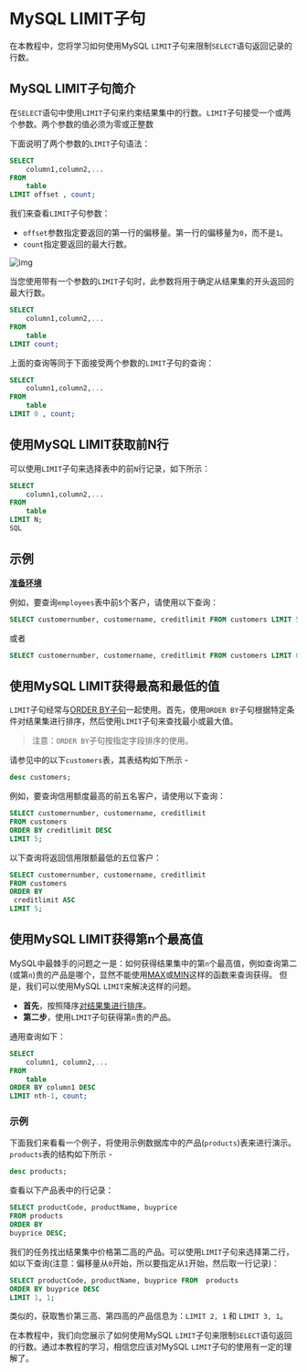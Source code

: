 # MySQL LIMIT子句 			

在本教程中，您将学习如何使用MySQL `LIMIT`子句来限制`SELECT`语句返回记录的行数。

## MySQL LIMIT子句简介

在`SELECT`语句中使用`LIMIT`子句来约束结果集中的行数。`LIMIT`子句接受一个或两个参数。两个参数的值必须为零或正整数

下面说明了两个参数的`LIMIT`子句语法：

```sql
SELECT 
    column1,column2,...
FROM
    table
LIMIT offset , count;
```

我们来查看`LIMIT`子句参数：

- `offset`参数指定要返回的第一行的偏移量。第一行的偏移量为`0`，而不是`1`。
- `count`指定要返回的最大行数。

![img](D:\Books\books\mysql\images\limit)

当您使用带有一个参数的`LIMIT`子句时，此参数将用于确定从结果集的开头返回的最大行数。

```sql
SELECT 
    column1,column2,...
FROM
    table
LIMIT count;
```

上面的查询等同于下面接受两个参数的`LIMIT`子句的查询：

```sql
SELECT 
    column1,column2,...
FROM
    table
LIMIT 0 , count;
```

## 使用MySQL LIMIT获取前N行

可以使用`LIMIT`子句来选择表中的前`N`行记录，如下所示：

```sql
SELECT 
    column1,column2,...
FROM
    table
LIMIT N;
SQL
```



## 示例

**[准备环境](./setup.html)**

例如，要查询`employees`表中前`5`个客户，请使用以下查询：

```sql
SELECT customernumber, customername, creditlimit FROM customers LIMIT 5;
```

或者

```sql
SELECT customernumber, customername, creditlimit FROM customers LIMIT 0,5;
```

## 使用MySQL LIMIT获得最高和最低的值

`LIMIT`子句经常与[ORDER BY子句](.l/order-by.html)一起使用。首先，使用`ORDER BY`子句根据特定条件对结果集进行排序，然后使用`LIMIT`子句来查找最小或最大值。

> 注意：`ORDER BY`子句按指定字段排序的使用。

请参见中的以下`customers`表，其表结构如下所示 - 

```sql
desc customers;
```

例如，要查询信用额度最高的前五名客户，请使用以下查询：

```sql
SELECT customernumber, customername, creditlimit
FROM customers
ORDER BY creditlimit DESC
LIMIT 5;
```

以下查询将返回信用限额最低的五位客户：

```sql
SELECT customernumber, customername, creditlimit
FROM customers
ORDER BY
 creditlimit ASC
LIMIT 5;
```

## 使用MySQL LIMIT获得第n个最高值

MySQL中最棘手的问题之一是：如何获得结果集中的第`n`个最高值，例如查询第二(或第`n`)贵的产品是哪个，显然不能使用[MAX](./max.html)或[MIN](./min.html)这样的函数来查询获得。 但是，我们可以使用MySQL `LIMIT`来解决这样的问题。

- **首先**，按照降序[对结果集进行排序](./orderby.html)。
- **第二步**，使用`LIMIT`子句获得第`n`贵的产品。

通用查询如下：

```sql
SELECT 
    column1, column2,...
FROM
    table
ORDER BY column1 DESC
LIMIT nth-1, count;
```

### 示例

下面我们来看看一个例子，将使用示例数据库中的产品(`products`)表来进行演示。`products`表的结构如下所示 - 

```sql
desc products;
```

查看以下产品表中的行记录：

```sql
SELECT productCode, productName, buyprice
FROM products
ORDER BY
buyprice DESC;
```

我们的任务找出结果集中价格第二高的产品。可以使用`LIMIT`子句来选择第二行，如以下查询(注意：偏移量从`0`开始，所以要指定从`1`开始，然后取一行记录)：

```sql
SELECT productCode, productName, buyprice FROM  products
ORDER BY buyprice DESC
LIMIT 1, 1;
```

类似的，获取售价第三高、第四高的产品信息为：`LIMIT 2, 1` 和 `LIMIT 3, 1`。

在本教程中，我们向您展示了如何使用MySQL `LIMIT`子句来限制`SELECT`语句返回的行数。通过本教程的学习，相信您应该对MySQL `LIMIT`子句的使用有一定的理解了。